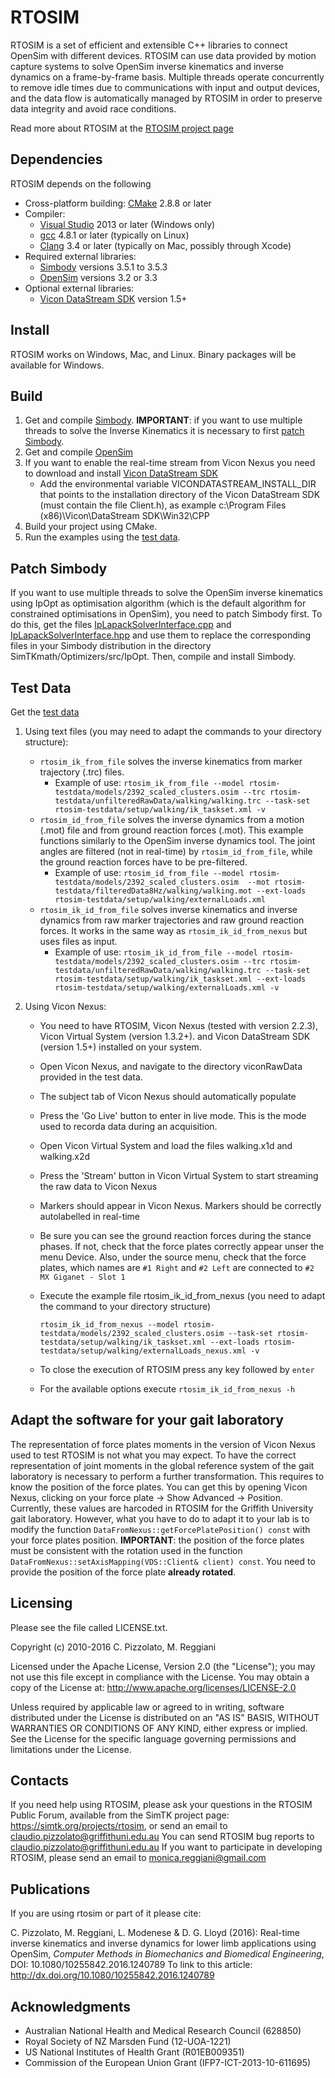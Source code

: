 RTOSIM
======

RTOSIM is a set of efficient and extensible C++ libraries to connect OpenSim with different devices. RTOSIM can use data provided by motion capture systems to solve OpenSim inverse kinematics and inverse dynamics on a frame-by-frame basis. Multiple threads operate concurrently to remove idle times due to communications with input and output devices, and the data flow is automatically managed by RTOSIM in order to preserve data integrity and avoid race conditions.

Read more about RTOSIM at the [RTOSIM project page](https://simtk.org/home/rtosim)

Dependencies
------------
RTOSIM depends on the following 

* Cross-platform building: [CMake](http://www.cmake.org/) 2.8.8 or later
* Compiler: 
    * [Visual Studio](http://www.visualstudio.com) 2013 or later (Windows only) 
    * [gcc](http://gcc.gnu.org/) 4.8.1 or later (typically on Linux) 
    * [Clang](http://clang.llvm.org/) 3.4 or later (typically on Mac, possibly through Xcode)
* Required external libraries:
    * [Simbody](https://github.com/simbody/simbody/tree/Simbody-3.5.3) versions 3.5.1 to 3.5.3
    * [OpenSim](https://github.com/opensim-org/opensim-core/tree/v3.2.0/OpenSim) versions 3.2 or 3.3
* Optional external libraries: 
    * [Vicon DataStream SDK](http://www.vicon.com/downloads) version 1.5+


Install
-------
RTOSIM works on Windows, Mac, and Linux. Binary packages will be available for Windows.

Build
-----

1. Get and compile [Simbody](https://github.com/simbody/simbody/tree/Simbody-3.5.3). **IMPORTANT**: if you want to use multiple threads to solve the Inverse Kinematics it is
necessary to first [patch Simbody](#patch-simbody).
2. Get and compile [OpenSim](https://github.com/opensim-org/opensim-core/tree/v3.2.0/OpenSim) 
3. If you want to enable the real-time stream from Vicon Nexus you need to download and install [Vicon DataStream SDK](http://www.vicon.com/downloads)
    * Add the environmental variable VICONDATASTREAM\_INSTALL\_DIR that points to the installation directory of the Vicon DataStream SDK (must contain the file Client.h), as example
       c:\Program Files (x86)\Vicon\DataStream SDK\Win32\CPP
4. Build your project using CMake.
5. Run the examples using the [test data](#test-data).

Patch Simbody
-------------

If you want to use multiple threads to solve the OpenSim inverse kinematics using IpOpt as optimisation algorithm (which is the default algorithm for constrained optimisations in OpenSim), 
you need to patch Simbody first. To do this, get the files [IpLapackSolverInterface.cpp](https://github.com/cpizzolato/simbody/blob/fix-ipopt-issue175/SimTKmath/Optimizers/src/IpOpt/IpLapackSolverInterface.cpp) and 
[IpLapackSolverInterface.hpp](https://github.com/cpizzolato/simbody/blob/fix-ipopt-issue175/SimTKmath/Optimizers/src/IpOpt/IpLapackSolverInterface.hpp) and use them to replace the corresponding 
files in your Simbody distribution in the directory SimTKmath/Optimizers/src/IpOpt. Then, compile and install Simbody.

Test Data
---------

Get the [test data](https://drive.google.com/open?id=0BzMAK5L0QV2PUXk4SW9qcV9jSVU)

1. Using text files (you may need to adapt the commands to your directory structure):
   * `rtosim_ik_from_file` solves the inverse kinematics from marker trajectory (.trc) files. 
        * Example of use: `rtosim_ik_from_file --model rtosim-testdata/models/2392_scaled_clusters.osim --trc rtosim-testdata/unfilteredRawData/walking/walking.trc --task-set rtosim-testdata/setup/walking/ik_taskset.xml -v`
   * `rtosim_id_from_file` solves the inverse dynamics from a motion (.mot) file and from ground reaction forces (.mot). This example functions similarly to the OpenSim inverse dynamics tool. 
    The joint angles are filtered (not in real-time) by `rtosim_id_from_file`, while the ground reaction forces have to be pre-filtered.
        * Example of use: `rtosim_id_from_file --model rtosim-testdata/models/2392_scaled_clusters.osim  --mot rtosim-testdata/filteredData8Hz/walking/walking.mot --ext-loads rtosim-testdata/setup/walking/externalLoads.xml`
   * `rtosim_ik_id_from_file` solves inverse kinematics and inverse dynamics from raw marker trajectories and raw ground reaction forces. It works in the same way as  `rtosim_ik_id_from_nexus` but uses files as input.
       * Example of use: `rtosim_ik_id_from_file --model rtosim-testdata/models/2392_scaled_clusters.osim --trc rtosim-testdata/unfilteredRawData/walking/walking.trc --task-set rtosim-testdata/setup/walking/ik_taskset.xml --ext-loads rtosim-testdata/setup/walking/externalLoads.xml -v`
 
2. Using Vicon Nexus:
   * You need to have RTOSIM, Vicon Nexus (tested with version 2.2.3), Vicon Virtual System (version 1.3.2+). and Vicon DataStream SDK (version 1.5+) installed on your system. 
   * Open Vicon Nexus, and navigate to the directory viconRawData provided in the test data.
   * The subject tab of Vicon Nexus should automatically populate
   * Press the 'Go Live' button to enter in live mode. This is the mode used to recorda data during an acquisition.
   * Open Vicon Virtual System and load the files walking.x1d and walking.x2d
   * Press the 'Stream' button in Vicon Virtual System to start streaming the raw data to Vicon Nexus
   * Markers should appear in Vicon Nexus. Markers should be correctly autolabelled in real-time
   * Be sure you can see the ground reaction forces during the stance phases. If not, check that the force plates correctly appear unser the menu Device. Also, under the source 
        menu, check that the force plates, which names are `#1 Right` and `#2 Left` are connected to `#2 MX Giganet - Slot 1`
   * Execute the example file rtosim\_ik\_id\_from\_nexus (you need to adapt the command to your directory structure)

        ` rtosim_ik_id_from_nexus --model rtosim-testdata/models/2392_scaled_clusters.osim --task-set rtosim-testdata/setup/walking/ik_taskset.xml --ext-loads rtosim-testdata/setup/walking/externalLoads_nexus.xml -v `

   * To close the execution of RTOSIM press any key followed by `enter`
   * For the available options execute `rtosim_ik_id_from_nexus -h`

Adapt the software for your gait laboratory
-------------------------------------------

The representation of force plates moments in the version of Vicon Nexus used to test RTOSIM is not what you may expect. 
To have the correct representation of joint moments in the global reference system of the gait laboratory is necessary to perform a further transformation.
This requires to know the position of the force plates. You can get this by opening Vicon Nexus, clicking on your force plate -> Show Advanced -> Position. 
Currently, these values are harcoded in RTOSIM for the Griffith University gait laboratory. However, what you have to do to adapt it to your lab is to modify the function 
`DataFromNexus::getForcePlatePosition() const` with your force plates position. **IMPORTANT**: the position of the force plates must be consistent with the rotation used in the function 
`DataFromNexus::setAxisMapping(VDS::Client& client) const`. You need to provide the position of the force plate **already rotated**.

Licensing
---------

Please see the file called LICENSE.txt.


Copyright (c) 2010-2016 C. Pizzolato, M. Reggiani                         

Licensed under the Apache License, Version 2.0 (the "License"); 
you may not use this file except in compliance with the License. 
You may obtain a copy of the License at: http://www.apache.org/licenses/LICENSE-2.0                 
                                                                           
Unless required by applicable law or agreed to in writing, software
distributed under the License is distributed on an "AS IS" BASIS,
WITHOUT WARRANTIES OR CONDITIONS OF ANY KIND, either express or implied.
See the License for the specific language governing permissions and
limitations under the License.                                             

Contacts
--------

If you need help using RTOSIM, please ask your questions in the RTOSIM Public Forum, available from the SimTK project page: https://simtk.org/projects/rtosim, 
or send an email to claudio.pizzolato@griffithuni.edu.au
You can send RTOSIM bug reports to claudio.pizzolato@griffithuni.edu.au
If you want to participate in developing RTOSIM, please send an email to monica.reggiani@gmail.com

Publications
------------

If you are using rtosim or part of it please cite:

C. Pizzolato, M. Reggiani, L. Modenese & D. G. Lloyd (2016): Real-time inverse kinematics and inverse dynamics for lower limb applications using OpenSim, _Computer Methods in Biomechanics and Biomedical Engineering_, DOI:
10.1080/10255842.2016.1240789
To link to this article: http://dx.doi.org/10.1080/10255842.2016.1240789

Acknowledgments
---------------
* Australian National Health and Medical Research Council (628850)
* Royal Society of NZ Marsden Fund (12-UOA-1221)
* US National Institutes of Health Grant (R01EB009351)
* Commission of the European Union Grant (IFP7-ICT-2013-10-611695)

